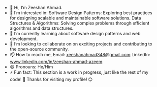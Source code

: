 - 👋 Hi, I’m Zeeshan Ahmad.
- 👀 I’m interested in: Software Design Patterns: Exploring best practices for designing scalable and maintainable software solutions. Data Structures & Algorithms: Solving complex problems through efficient algorithms and data structures.
- 🌱 I’m currently learning about software design patterns and web development.
- 💞️ I’m looking to collaborate on on exciting projects and contributing to the open-source community.
- 📫 How to reach me, Email: xeeshanahmad348@gmail.com  LinkedIn: www.linkedin.com/in/zeeshan-ahmad-azeem 
- 😄 Pronouns: He/Him
- ⚡ Fun fact: This section is a work in progress, just like the rest of my code! 🚧
Thanks for visiting my profile! 😊
<!---
XeeshanCodes/XeeshanCodes is a ✨ special ✨ repository because its `README.md` (this file) appears on your GitHub profile.
You can click the Preview link to take a look at your changes.
--->
